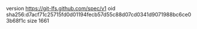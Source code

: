 version https://git-lfs.github.com/spec/v1
oid sha256:d7acf71c25715fd0d01194fecb57d55c88d07cd0341d9071988bc6ce03b68f1c
size 1661
